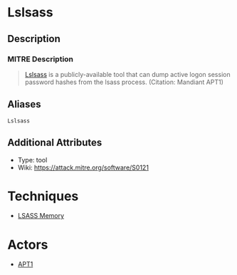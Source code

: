 
# Lslsass

## Description

### MITRE Description

> [Lslsass](https://attack.mitre.org/software/S0121) is a publicly-available tool that can dump active logon session password hashes from the lsass process. (Citation: Mandiant APT1)

## Aliases

```
Lslsass
```

## Additional Attributes

* Type: tool
* Wiki: https://attack.mitre.org/software/S0121

# Techniques


* [LSASS Memory](../techniques/LSASS-Memory.md)


# Actors


* [APT1](../actors/APT1.md)

